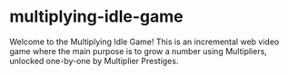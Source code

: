 # multiplying-idle-game
Welcome to the Multiplying Idle Game!
This is an incremental web video game where the main purpose is to grow a number using Multipliers, unlocked one-by-one by Multiplier Prestiges.
